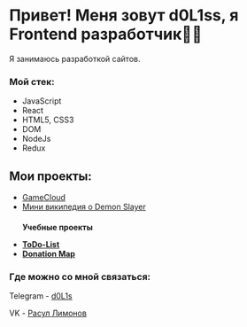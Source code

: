 <h1>Привет! Меня зовут d0L1ss, я Frontend разработчик👋🏻</h1>

Я занимаюсь разработкой сайтов.

<h3>Мой стек:</h3>

<ul>
  <li>JavaScript</li>
  <li>React</li>
  <li>HTML5, CSS3</li>
  <li>DOM</li>
  <li>NodeJs</li>
  <li>Redux</li>
</ul>


<h2>Мои проекты:</h2>

<ul>
  <a href="https://github.com/d0L1ss/Games.git"><li>GameCloud</li>
    <a href="https://github.com/d0L1ss/demonslayer.git"><li>Мини википедия о Demon Slayer</li></a>
  <p><h4>Учебные проекты</p></em>
  <a href="https://github.com/d0L1ss/ToDo-List.git"><li>ToDo-List</li></a>
  <a href="https://github.com/d0L1ss/Horizon.git"><li>Donation Map</li></a>
</ul>


<h3>Где можно со мной связаться:</h3>

<p>Telegram - <a href="https://t.me/d0l1ssxx">d0L1s</a></p>
<p>VK - <a href="https://vk.com/ohhd0l1s">Расул Лимонов</a></p>
